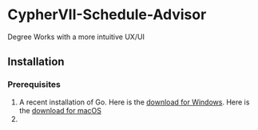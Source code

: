 # CypherVII-Schedule-Advisor
Degree Works with a more intuitive UX/UI

## Installation
### Prerequisites
1. A recent installation of Go. Here is the [download for Windows](https://go.dev/dl/go1.18.windows-amd64.msi). Here is the [download for macOS](https://go.dev/dl/go1.18.darwin-amd64.pkg)
2. 
